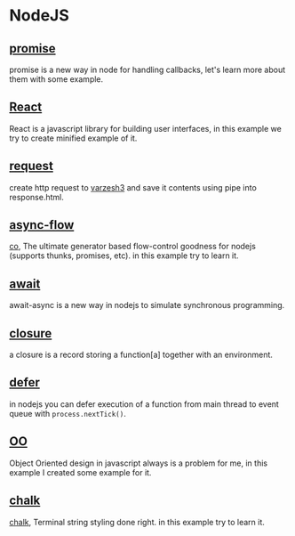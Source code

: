 # NodeJS
## [promise](promise)
promise is a new way in node for handling callbacks, let's learn more about them with some example.

## [React](React)
React is a javascript library for building user interfaces, in this example we try to create minified
example of it.

## [request](request)
create http request to [varzesh3](http://www.varzesh3.com/) and save it contents using pipe into response.html.

## [async-flow](async-flow)
[co](https://github.com/tj/co), The ultimate generator based flow-control goodness for nodejs (supports thunks, promises, etc). in this example try to learn it.

## [await](await)
await-async is a new way in nodejs to simulate synchronous programming.

## [closure](closure)
a closure is a record storing a function[a] together with an environment.

## [defer](defer)
in nodejs you can defer execution of a function from main thread to event queue with `process.nextTick()`.

## [OO](OO)
Object Oriented design in javascript always is a problem for me, in this example I created some example for it.

## [chalk](chalk)
[chalk](https://github.com/chalk/chalk), Terminal string styling done right. in this example try to learn it.
